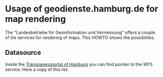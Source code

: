 # Usage of geodienste.hamburg.de for map rendering

The "Landesbetriebe für Geoinformation und Vermessung" offers a couple of tile services for rendering of maps. This HOWTO shows the possibilites.
 
## Datasource

Inside the [Transparenzportal of Hamburg](http://transparenz.hamburg.de/) you can find pointer to the WFS service. Here a copy of this list:


